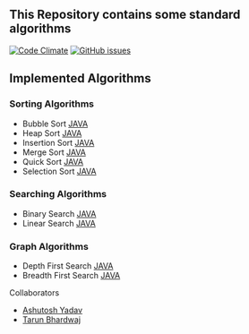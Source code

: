 ## This Repository contains some standard algorithms

[![Code Climate](https://codeclimate.com/github/codeclimate/codeclimate/badges/gpa.svg)](https://codeclimate.com/github/ashu-beckham/Algo)
[![GitHub issues](https://img.shields.io/github/issues/ashu-beckham/Algo.svg)](https://github.com/ashu-beckham/Algo/issues)

## Implemented Algorithms
### Sorting Algorithms

* Bubble Sort [JAVA](https://github.com/ashu-beckham/Algo/blob/master/Sorting%20Algorithms/Bubble%20Sort/BubbleSort.java) 
* Heap Sort [JAVA](https://github.com/ashu-beckham/Algo/blob/master/Sorting%20Algorithms/Heap%20Sort/HeapSort.java)
* Insertion Sort [JAVA](https://github.com/ashu-beckham/Algo/blob/master/Sorting%20Algorithms/Bubble%20Sort/BubbleSort.java)
* Merge Sort [JAVA](hhttps://github.com/ashu-beckham/Algo/blob/master/Sorting%20Algorithms/Merge%20Sort/MergeSort.java)
* Quick Sort [JAVA](https://github.com/ashu-beckham/Algo/blob/master/Sorting%20Algorithms/Quick%20Sort/QuicSort.java)
* Selection Sort [JAVA](https://github.com/ashu-beckham/Algo/blob/master/Sorting%20Algorithms/Selection%20Sort/Selection_sort.java)


### Searching Algorithms
* Binary Search [JAVA](https://github.com/ashu-beckham/Algo/blob/master/Searching%20Algorithms/BinarySearch/BinarySearch.java) 
* Linear Search [JAVA](https://github.com/ashu-beckham/Algo/blob/master/Searching%20Algorithms/LinearSearch/LinearSearch.java)


### Graph Algorithms
* Depth First Search [JAVA](https://github.com/ashu-beckham/Algo/blob/master/Graph%20Algorithms/DFS.java) 
* Breadth First Search [JAVA](https://github.com/ashu-beckham/Algo/blob/ashu_algo/Graph%20Algorithms/BFS.java) 


Collaborators
* [Ashutosh Yadav](https://github.com/ashu-beckham)
* [Tarun Bhardwaj](https://github.com/tarunisco)
